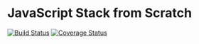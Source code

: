 # JavaScript Stack from Scratch

[![Build Status](https://img.shields.io/travis/narze/js-stack-from-scratch.svg?style=flat-square)](https://travis-ci.org/narze/js-stack-from-scratch)
[![Coverage Status](https://img.shields.io/coveralls/narze/js-stack-from-scratch.svg?style=flat-square)](https://coveralls.io/github/narze/js-stack-from-scratch?branch=master)
